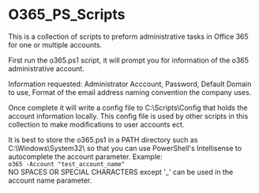 # O365_PS_Scripts

This is a collection of scripts to preform administrative tasks in Office 365 for one or multiple accounts.

First run the o365.ps1 script, it will prompt you for information of the o365 administrative account.

Information requested:
Administrator Acccount,
Password,
Default Domain to use,
Format of the email address naming convention the company uses.

Once complete it will write a config file to C:\Scripts\Config that holds the account information locally.
This config file is used by other scripts in this collection to make modifications to user accounts ect.

It is best to store the o365.ps1 in a PATH directory such as C:\Windows\System32\ so that you can use 
PowerShell's Intellisense to autocomplete the account parameter.
Example:<br>
`o365 -Account "test_account_name"`<br>
NO SPACES OR SPECIAL CHARACTERS except '_' can be used in the account name parameter.
